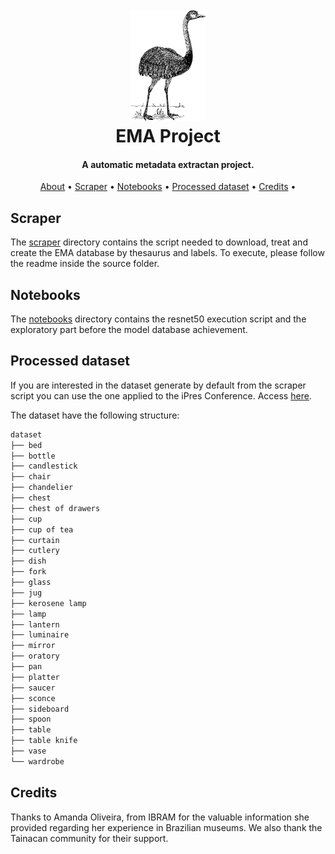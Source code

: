 <!-- markdownlint-disable MD033 -->
<h1 align="center">
  <br>
     <img src="logo.png" alt="EMA logo" width="120" height="178">
  <br>
  EMA Project
  <br>
</h1>

<h4 align="center">A automatic metadata extractan project.</h4>
<p align="center">
  <a href="#about">About</a> •
  <a href="#scraper">Scraper</a> •
  <a href="#notebooks">Notebooks</a> •
  <a href="#processed-dataset">Processed dataset</a> •
  <a href="#credits">Credits</a> •
</p>

## Scraper

The [scraper](./scraper/) directory contains the script needed to download, treat and create the EMA
database by thesaurus and labels. To execute, please follow the readme inside
the source folder.

## Notebooks

The [notebooks](./notebooks/) directory contains the resnet50 execution script and the exploratory part before the model
database achievement.

## Processed dataset
If you are interested in the dataset generate by default from the scraper script you can use the one applied to the iPres Conference. Access
[here](https://drive.google.com/file/d/1FGllyNtNe57ALeJ9edeJv9-te1nbwURD/view).

The dataset have the following structure:

```bash
dataset
├── bed
├── bottle
├── candlestick
├── chair
├── chandelier
├── chest
├── chest of drawers
├── cup
├── cup of tea
├── curtain
├── cutlery
├── dish
├── fork
├── glass
├── jug
├── kerosene lamp
├── lamp
├── lantern
├── luminaire
├── mirror
├── oratory
├── pan
├── platter
├── saucer
├── sconce
├── sideboard
├── spoon
├── table
├── table knife
├── vase
└── wardrobe
```
## Credits
Thanks to Amanda Oliveira, from IBRAM for the valuable information she provided regarding her experience in Brazilian museums. We also thank the Tainacan community for their support.

